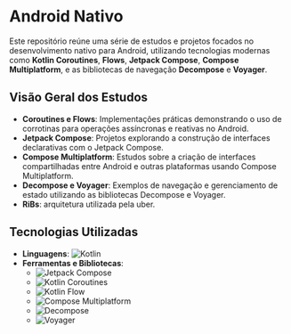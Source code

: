 # Android Nativo

Este repositório reúne uma série de estudos e projetos focados no desenvolvimento nativo para Android, utilizando tecnologias modernas como **Kotlin Coroutines**, **Flows**, **Jetpack Compose**, **Compose Multiplatform**, e as bibliotecas de navegação **Decompose** e **Voyager**.

## Visão Geral dos Estudos

- **Coroutines e Flows**: Implementações práticas demonstrando o uso de corrotinas para operações assíncronas e reativas no Android.
- **Jetpack Compose**: Projetos explorando a construção de interfaces declarativas com o Jetpack Compose.
- **Compose Multiplatform**: Estudos sobre a criação de interfaces compartilhadas entre Android e outras plataformas usando Compose Multiplatform.
- **Decompose e Voyager**: Exemplos de navegação e gerenciamento de estado utilizando as bibliotecas Decompose e Voyager.
- **RiBs**: arquitetura utilizada pela uber.

## Tecnologias Utilizadas

- **Linguagens**: ![Kotlin](https://img.shields.io/badge/Kotlin-7F52FF?style=for-the-badge&logo=kotlin&logoColor=white)
- **Ferramentas e Bibliotecas**:
  - ![Jetpack Compose](https://img.shields.io/badge/Jetpack%20Compose-4285F4?style=for-the-badge&logo=jetpack-compose&logoColor=white)
  - ![Kotlin Coroutines](https://img.shields.io/badge/Kotlin%20Coroutines-0095D5?style=for-the-badge&logo=kotlin&logoColor=white)
  - ![Kotlin Flow](https://img.shields.io/badge/Kotlin%20Flow-0095D5?style=for-the-badge&logo=kotlin&logoColor=white)
  - ![Compose Multiplatform](https://img.shields.io/badge/Compose%20Multiplatform-4285F4?style=for-the-badge&logo=jetpack-compose&logoColor=white)
  - ![Decompose](https://img.shields.io/badge/Decompose-4285F4?style=for-the-badge&logo=android&logoColor=white)
  - ![Voyager](https://img.shields.io/badge/Voyager-4285F4?style=for-the-badge&logo=android&logoColor=white)

